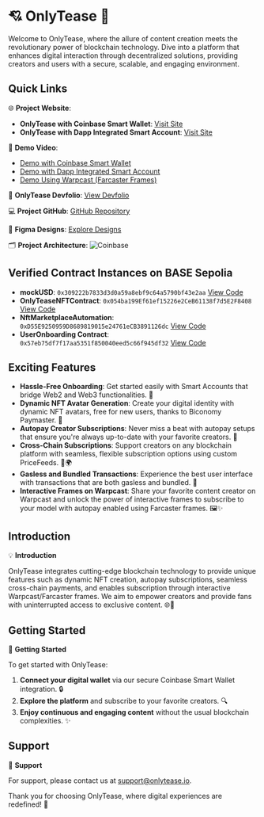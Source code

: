# 💘 OnlyTease 💌

Welcome to OnlyTease, where the allure of content creation meets the revolutionary power of blockchain technology. Dive into a platform that enhances digital interaction through decentralized solutions, providing creators and users with a secure, scalable, and engaging environment.

## Quick Links

🌐 **Project Website**: 
- **OnlyTease with Coinbase Smart Wallet**: [Visit Site](https://onlytease.vercel.app/)
- **OnlyTease with Dapp Integrated Smart Account**: [Visit Site](https://onlytease-biconomy.vercel.app/)

🎥 **Demo Video**:
- [Demo with Coinbase Smart Wallet](https://www.loom.com/share/fc23cf8866204991a835a1ee032d8f1a?sid=19ecf812-717d-478a-b950-204115eafc10)
- [Demo with Dapp Integrated Smart Account](https://www.loom.com/share/4beeaa72791c4ab9b6100e96a62cfca2?sid=f0af6ec2-69b3-429e-85b2-cc70f6bbebe7)
- [Demo Using Warpcast (Farcaster Frames)](https://www.loom.com/share/e44975bcbcbb423e98cd57d229ab6016?sid=c02ef75f-0b16-4a06-a1d6-960ddc470bc7)

📄 **OnlyTease Devfolio**: [View Devfolio](https://devfolio.co/projects/onlytease-199d)

💻 **Project GitHub**: [GitHub Repository](https://github.com/OnlyTease)

🎨 **Figma Designs**: [Explore Designs](https://www.figma.com/design/wjwpmSnx3Qgj9qsXPvAE4Y/Onlytease-Official?node-id=0-1&t=BHfb5c4tMzuxNtoR-1)

🗂 **Project Architecture**: ![Coinbase](https://github.com/OnlyTease/only-tease-frontend/assets/40585900/7dbbf005-3c2a-4a0f-93fe-0e6671ec582c)

## Verified Contract Instances on BASE Sepolia

- **mockUSD**: `0x309222b7833d3d0a59a8ebf9c64a5790bf43e2aa` [View Code](https://sepolia.basescan.org/address/0x309222b7833d3d0a59a8ebf9c64a5790bf43e2aa#code)
- **OnlyTeaseNFTContract**: `0x054ba199Ef61ef15226e2CeB61138f7d5E2F8408` [View Code](https://sepolia.basescan.org/address/0x054ba199Ef61ef15226e2CeB61138f7d5E2F8408#code)
- **NftMarketplaceAutomation**: `0xD55E9250959D8689819015e24761eCB3891126dc` [View Code](https://sepolia.basescan.org/address/0xD55E9250959D8689819015e24761eCB3891126dc#code)
- **UserOnboarding Contract**: `0x57eb75df7f17aa5351f850040eed5c66f945df32` [View Code](https://sepolia.basescan.org/address/0x57eb75df7f17aa5351f850040eed5c66f945df32)

## Exciting Features

- **Hassle-Free Onboarding**: Get started easily with Smart Accounts that bridge Web2 and Web3 functionalities. 🚀
- **Dynamic NFT Avatar Generation**: Create your digital identity with dynamic NFT avatars, free for new users, thanks to Biconomy Paymaster. 🎨
- **Autopay Creator Subscriptions**: Never miss a beat with autopay setups that ensure you're always up-to-date with your favorite creators. 🔄
- **Cross-Chain Subscriptions**: Support creators on any blockchain platform with seamless, flexible subscription options using custom PriceFeeds. 🔗🌍
- **Gasless and Bundled Transactions**: Experience the best user interface with transactions that are both gasless and bundled. 💸
- **Interactive Frames on Warpcast**: Share your favorite content creator on Warpcast and unlock the power of interactive frames to subscribe to your model with autopay enabled using Farcaster frames. 🖼️✨

## Introduction

💡 **Introduction**

OnlyTease integrates cutting-edge blockchain technology to provide unique features such as dynamic NFT creation, autopay subscriptions, seamless cross-chain payments, and enables subscription through interactive Warpcast/Farcaster frames. We aim to empower creators and provide fans with uninterrupted access to exclusive content. 🌐🎨

## Getting Started

🚀 **Getting Started**

To get started with OnlyTease:

1. **Connect your digital wallet** via our secure Coinbase Smart Wallet integration. 🔒
2. **Explore the platform** and subscribe to your favorite creators. 🔍
3. **Enjoy continuous and engaging content** without the usual blockchain complexities. ✨

## Support

🤝 **Support**

For support, please contact us at [support@onlytease.io](mailto:onlytease111@gmail.com).

Thank you for choosing OnlyTease, where digital experiences are redefined! 🌟
